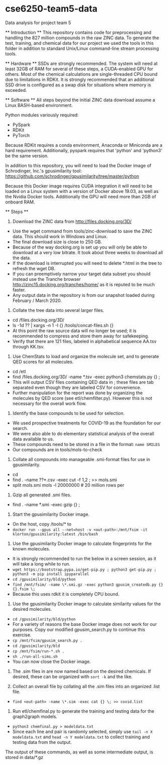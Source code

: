 # cse6250-team5-data
Data analysis for project team 5

** Introduction **
This repository contains code for preprocessing and handling the 827 million compounds in the raw ZINC data.  To generate the test, training, and chemical data for our project we used the tools in this folder in addition to standard Unix/Linux command-line stream processing tools.

** Hardware **
SSDs are strongly recommended.  The system will need at least 32GB of RAM for several of these steps, a CUDA-enabled GPU for others.  Most of the chemical calculations are single-threaded CPU bound due to limitations in RDKit.  It is strongly recommended that an additional SSD drive is configured as a swap disk for situations where memory is exceeded.

** Software **
All steps beyond the initial ZINC data download assume a Linux BASH-based environment.

Python modules variously required:
* PySpark
* RDKit
* PyTorch

Because RDKit requires a conda environment, Anaconda or Miniconda are a hard requirement.  Additionally, pyspark requires that 'python' and 'python3' be the same version.

In addition to this repository, you will need to load the Docker image of Schrodinger, Inc.'s gpusimilarity tool:
https://github.com/schrodinger/gpusimilarity/tree/master/python

Because this Docker image requires CUDA integration it will need to be loaded on a Linux system with a version of Docker above 19.03, as well as the Nvidia Docker tools.  Additionally the GPU will need more than 2GB of onboard RAM.

** Steps **
1. Download the ZINC data from http://files.docking.org/3D/
  * Use the wget command from tools/zinc-download to save the ZINC data. This should work in Windows and Linux.
  * The final download size is close to 250 GB.
  * Because of the way docking.org is set up you will only be able to download at a very low bitrate. It took about three weeks to download all the data.
  * If the download is interrupted you will need to delete \*.html in the tree to refresh the wget DB.
  * If you can preemptively narrow your target data subset you should instead use the Tranche browser http://zinc15.docking.org/tranches/home/ as it is reputed to be much faster.
  * Any output data in the repository is from our snapshot loaded during February / March 2020.

1. Collate the tree data into several larger files.
  * cd <source>/files.docking.org/3D/
  * ls -1d ?? | xargs -n 1 -I {} <git-repo>/tools/concat-files.sh {}
  * At this point the raw source data will no longer be used; it is recommended to compress and store them away for safekeeping.
  * Verify that there are 121 files, labeled in alphabetical sequence AA.tsv through KK.tsv.

1. Use ChemStats to load and organize the molecule set, and to generate QED scores for all molecules.
  * cd <repo>/etl
  * find <source>/files.docking.org/3D/ -name \*.tsv -exec python3 chemstats.py {} <out-path> \;
  * This will output CSV files containing QED data in <out-path>; these files are tab separated even though they are labeled CSV for convenience.
  * Further manipulation for the report was done by organizing the molecules by QED score (see etl/chemfilter.py).  However this is not necessary for the overall work flow.

1. Identify the base compounds to be used for selection.
  * We used prospective treatments for COVID-19 as the foundation for our search.
  * We were also able to do elementary statistical analysis of the overall data available to us.
  * These compounds need to be stored in a file in the format: `name SMILES`
  * Our compounds are in tools/mols-to-check

1. Collate all compounds into manageable .smi-format files for use in gpusimilarity.
  * cd <out-path>
  * find . -name ??\*.csv -exec cut -f 1,2 \; >> mols.smi
  * split mols.smi mols -l 20000000  # 20 million rows per
  
1. Gzip all generated .smi files.
 * find . -name \*.smi -exec gzip {} \;

1. Start the gpusimilarity Docker image.
  * On the host, copy <our git repo>/tools/* to <out-path>
  * `docker run --gpus all --net=host -v <out-path>:/mnt/fsim -it klorton/gpusimilarity:latest /bin/bash`

1. Use the gpusimilarity Docker image to calculate fingerprints for the known molecules.
  * It is strongly recommended to run the below in a screen session, as it will take a long while to run.
  * `wget https://bootstrap.pypa.io/get-pip.py ; python3 get-pip.py ; python3 -m pip install ipyparallel`
  * `cd /gpusimilarity/bld/python`
  * `find /mnt/fsim/ -name \*.smi.gz -exec python3 gpusim_createdb.py {} {}.fsim \;`
  * Because this uses rdkit it is completely CPU bound.

1. Use the gpusimilarity Docker image to calculate similarity values for the desired molecules.
  * `cd /gpusimilarity/bld/python`
  * For a variety of reasons the base Docker image does not work for our purposes.  Copy our modified gpusim_search.py to continue this exercise.
  * `cp /mnt/fsim/gpusim_search.py .`
  * `cd /gpusimilarity/bld`
  * `cp /mnt/fsim/run-*.sh .`
  * `sh ./run-all-sims.sh`
  * You can now close the Docker image.

1. The .sim files in <out-path> are now named based on the desired chemicals.  If desired, these can be organized with `sort -k` and the like.

1. Collect an overall file by collating all the .sim files into an organized .list file.
  * `find <out-path> -name \*.sim -exec cat {} \; >> covid.list`

1. Run etl/chemfinal.py to generate the training and testing data for the graph2graph models.
  * `python3 chemfinal.py > modeldata.txt`
  * Since each line and pair is randomly selected, simply use `tail -n X modeldata.txt` and `head -n Y modeldata.txt` to collect training and testing data from the output.

The output of these commands, as well as some intermediate output, is stored in data/*.gz

